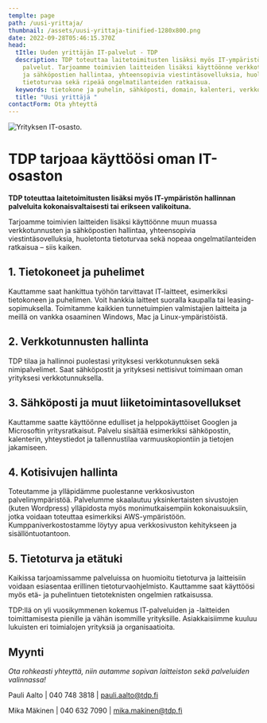 ```yaml
---
templte: page
path: /uusi-yrittaja/
thumbnail: /assets/uusi-yrittaja-tinified-1280x800.png
date: 2022-09-28T05:46:15.370Z
head:
  tItle: Uuden yrittäjän IT-palvelut - TDP
  description: TDP toteuttaa laitetoimitusten lisäksi myös IT-ympäristön hallinnan
    palvelut. Tarjoamme toimivien laitteiden lisäksi käyttöönne verkkotunnusten
    ja sähköpostien hallintaa, yhteensopivia viestintäsovelluksia, huoletonta
    tietoturvaa sekä ripeää ongelmatilanteiden ratkaisua.
  keywords: tietokone ja puhelin, sähköposti, domain, kalenteri, verkkolevy
  title: "Uusi yrittäjä "
contactForm: Ota yhteyttä
---
```

![Yrityksen IT-osasto.](/assets/uusi-yrittaja-tinified-1280x800.png)

# TDP tarjoaa käyttöösi oman IT-osaston

**TDP toteuttaa laitetoimitusten lisäksi myös IT-ympäristön hallinnan palveluita kokonaisvaltaisesti tai erikseen valikoituna.** 

Tarjoamme toimivien laitteiden lisäksi käyttöönne muun muassa verkkotunnusten ja sähköpostien hallintaa, yhteensopivia viestintäsovelluksia, huoletonta tietoturvaa sekä nopeaa ongelmatilanteiden ratkaisua – siis kaiken.

## 1. Tietokoneet ja puhelimet

Kauttamme saat hankittua työhön tarvittavat IT-laitteet, esimerkiksi tietokoneen ja puhelimen. Voit hankkia laitteet suoralla kaupalla tai leasing-sopimuksella. Toimitamme kaikkien tunnetuimpien valmistajien laitteita ja meillä on vankka osaaminen Windows, Mac ja Linux-ympäristöistä.

## 2. Verkkotunnusten hallinta

TDP tilaa ja hallinnoi puolestasi yrityksesi verkkotunnuksen sekä nimipalvelimet. Saat sähköpostit ja yrityksesi nettisivut toimimaan oman yrityksesi verkkotunnuksella.

## 3. Sähköposti ja muut liiketoimintasovellukset

Kauttamme saatte käyttöönne edulliset ja helppokäyttöiset Googlen ja Microsoftin yritysratkaisut. Palvelu sisältää esimerkiksi sähköpostin, kalenterin, yhteystiedot ja tallennustilaa varmuuskopiontiin ja tietojen jakamiseen.

## 4. Kotisivujen hallinta

Toteutamme ja ylläpidämme puolestanne verkkosivuston palvelinympäristöä. Palvelumme skaalautuu yksinkertaisten sivustojen (kuten Wordpress) ylläpidosta myös monimutkaisempiin kokonaisuuksiin, jotka voidaan toteuttaa esimerkiksi AWS-ympäristöön. Kumppaniverkostostamme löytyy apua verkkosivuston kehitykseen ja sisällöntuotantoon.

## 5. Tietoturva ja etätuki

Kaikissa tarjoamissamme palveluissa on huomioitu tietoturva ja laitteisiin voidaan esiasentaa erillinen tietoturvaohjelmisto. Kauttamme saat käyttöösi myös etä- ja puhelintuen tietoteknisten ongelmien ratkaisussa.

TDP:llä on yli vuosikymmenen kokemus IT-palveluiden ja -laitteiden toimittamisesta pienille ja vähän isommille yrityksille. Asiakkaisiimme kuuluu lukuisten eri toimialojen yrityksiä ja organisaatioita. 

## Myynti

*Ota rohkeasti yhteyttä, niin autamme sopivan laitteiston sekä palveluiden valinnassa!*

P﻿auli Aalto | 040 748 3818 | pauli.aalto@tdp.fi

M﻿ika Mäkinen | 040 632 7090 | mika.makinen@tdp.fi